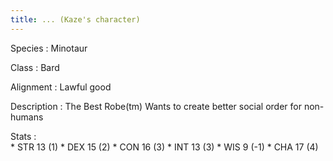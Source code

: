 ```yaml
---
title: ... (Kaze's character)
---
```


Species
:   Minotaur

Class
:   Bard

Alignment
:   Lawful good

Description
:   The Best Robe(tm) Wants to create better social order for non-humans

Stats
:  
    * STR 13 (1)
    * DEX 15 (2)
    * CON 16 (3)
    * INT 13 (3)
    * WIS 9 (-1)
    * CHA 17 (4)

